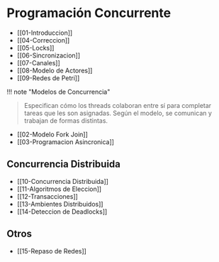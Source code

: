# Programación Concurrente
- [[01-Introduccion]]
- [[04-Correccion]]
- [[05-Locks]]
- [[06-Sincronizacion]]
- [[07-Canales]]
- [[08-Modelo de Actores]]
- [[09-Redes de Petri]]


!!! note "Modelos de Concurrencia"
> Especifican cómo los threads colaboran entre sí para completar tareas que les son asignadas. Según el modelo, se comunican y trabajan de formas distintas.

 - [[02-Modelo Fork Join]]
 - [[03-Programacion Asincronica]]

## Concurrencia Distribuida
- [[10-Concurrencia Distribuida]]
- [[11-Algoritmos de Eleccion]]
- [[12-Transacciones]]
- [[13-Ambientes Distribuidos]]
- [[14-Deteccion de Deadlocks]]

## Otros
- [[15-Repaso de Redes]]
